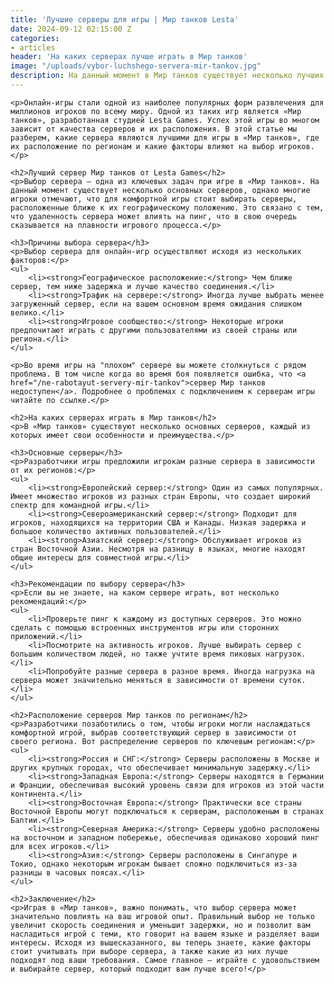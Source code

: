 ```yaml
---
title: 'Лучшие серверы для игры | Мир танков Lesta'
date: 2024-09-12 02:15:00 Z
categories:
- articles
header: 'На каких серверах лучше играть в Мир танков'
image: "/uploads/vybor-luchshego-servera-mir-tankov.jpg"
description: На данный момент в Мир танков существует несколько лучших серверов, однако многие игроки отмечают, что для комфортной игры стоит выбирать серверы, расположенные ближе к их географическому положению...
---
```


    <p>Онлайн-игры стали одной из наиболее популярных форм развлечения для миллионов игроков по всему миру. Одной из таких игр является «Мир танков», разработанная студией Lesta Games. Успех этой игры во многом зависит от качества серверов и их расположения. В этой статье мы разберем, какие сервера являются лучшими для игры в «Мир танков», где их расположение по регионам и какие факторы влияют на выбор игроков.</p>

    <h2>Лучший сервер Мир танков от Lesta Games</h2>
    <p>Выбор сервера – одна из ключевых задач при игре в «Мир танков». На данный момент существует несколько основных серверов, однако многие игроки отмечают, что для комфортной игры стоит выбирать серверы, расположенные ближе к их географическому положению. Это связано с тем, что удаленность сервера может влиять на пинг, что в свою очередь сказывается на плавности игрового процесса.</p>
    
    <h3>Причины выбора сервера</h3>
    <p>Выбор сервера для онлайн-игр осуществляют исходя из нескольких факторов:</p>
    <ul>
        <li><strong>Географическое расположение:</strong> Чем ближе сервер, тем ниже задержка и лучше качество соединения.</li>
        <li><strong>Трафик на сервере:</strong> Иногда лучше выбрать менее загруженный сервер, если на вашем основном время ожидания слишком велико.</li>
        <li><strong>Игровое сообщество:</strong> Некоторые игроки предпочитают играть с другими пользователями из своей страны или региона.</li>
    </ul>

    <p>Во время игры на "плохом" сервере вы можете столкнуться с рядом проблема. В том числе когда во время боя появляется ошибка, что <a href="/ne-rabotayut-servery-mir-tankov">сервер Мир танков недоступен</a>. Подробнее о проблемах с подключением к серверам игры читайте по ссылке.</p>

    <h2>На каких серверах играть в Мир танков</h2>
    <p>В «Мир танков» существуют несколько основных серверов, каждый из которых имеет свои особенности и преимущества.</p>
    
    <h3>Основные серверы</h3>
    <p>Разработчики игры предложили игрокам разные сервера в зависимости от их регионов:</p>
    <ul>
        <li><strong>Европейский сервер:</strong> Один из самых популярных. Имеет множество игроков из разных стран Европы, что создает широкий спектр для командной игры.</li>
        <li><strong>Североамериканский сервер:</strong> Подходит для игроков, находящихся на территории США и Канады. Низкая задержка и большое количество активных пользователей.</li>
        <li><strong>Азиатский сервер:</strong> Обслуживает игроков из стран Восточной Азии. Несмотря на разницу в языках, многие находят общие интересы для совместной игры.</li>
    </ul>

    <h3>Рекомендации по выбору сервера</h3>
    <p>Если вы не знаете, на каком сервере играть, вот несколько рекомендаций:</p>
    <ul>
        <li>Проверьте пинг к каждому из доступных серверов. Это можно сделать с помощью встроенных инструментов игры или сторонних приложений.</li>
        <li>Посмотрите на активность игроков. Лучше выбирать сервер с большим количеством людей, но также учтите время пиковых нагрузок.</li>
        <li>Попробуйте разные сервера в разное время. Иногда нагрузка на сервера может значительно меняться в зависимости от времени суток.</li>
    </ul>

    <h2>Расположение серверов Мир танков по регионам</h2>
    <p>Разработчики позаботились о том, чтобы игроки могли наслаждаться комфортной игрой, выбрав соответствующий сервер в зависимости от своего региона. Вот распределение серверов по ключевым регионам:</p>
    <ul>
        <li><strong>Россия и СНГ:</strong> Серверы расположены в Москве и других крупных городах, что обеспечивает минимальную задержку.</li>
        <li><strong>Западная Европа:</strong> Серверы находятся в Германии и Франции, обеспечивая высокий уровень связи для игроков из этой части континента.</li>
        <li><strong>Восточная Европа:</strong> Практически все страны Восточной Европы могут подключаться к серверам, расположеным в странах Балтии.</li>
        <li><strong>Северная Америка:</strong> Серверы удобно расположены на восточном и западном побережье, обеспечивая одинаково хороший пинг для всех игроков.</li>
        <li><strong>Азия:</strong> Серверы расположены в Сингапуре и Токио, однако некоторым игрокам бывает сложно подключиться из-за разницы в часовых поясах.</li>
    </ul>

    <h2>Заключение</h2>
    <p>Играя в «Мир танков», важно понимать, что выбор сервера может значительно повлиять на ваш игровой опыт. Правильный выбор не только увеличит скорость соединения и уменьшит задержки, но и позволит вам насладиться игрой с теми, кто говорит на вашем языке и разделяет ваши интересы. Исходя из вышесказанного, вы теперь знаете, какие факторы стоит учитывать при выборе сервера, а также какие из них лучше подходят под ваши требования. Самое главное — играйте с удовольствием и выбирайте сервер, который подходит вам лучше всего!</p>
